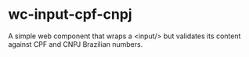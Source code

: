# wc-input-cpf-cnpj
A simple web component that wraps a &lt;input/> but validates its content against CPF and CNPJ Brazilian numbers. 
